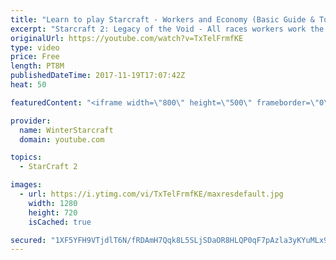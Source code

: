 ```yaml
---
title: "Learn to play Starcraft - Workers and Economy (Basic Guide & Tutorial)"
excerpt: "Starcraft 2: Legacy of the Void - All races workers work the same (mule notwithstanding!)  Wiki on mining: http://wiki.teamliquid.net/starcraft2/Mining_Minerals"
originalUrl: https://youtube.com/watch?v=TxTelFrmfKE
type: video
price: Free
length: PT8M
publishedDateTime: 2017-11-19T17:07:42Z
heat: 50

featuredContent: "<iframe width=\"800\" height=\"500\" frameborder=\"0\" src=\"https://www.youtube.com/embed/TxTelFrmfKE\" allow=\"accelerometer; autoplay; encrypted-media; gyroscope; picture-in-picture\" allowfullscreen></iframe>"

provider:
  name: WinterStarcraft
  domain: youtube.com

topics:
  - StarCraft 2

images:
  - url: https://i.ytimg.com/vi/TxTelFrmfKE/maxresdefault.jpg
    width: 1280
    height: 720
    isCached: true

secured: "1XF5YFH9VTjdlT6N/fRDAmH7Qqk8L5SLjSDaOR8HLQP0qF7pAzla3yKYuMLx9PXGs4Ox26HsBCkqHF5ztE311Uk5oKa/iSnERMJMg3+lfl3o2ToqNmuTfiQcQ9XeauhVW7Seig18GMObN6mfHyL8SGBzLRlHS9w/XX4gBn0hARtH/huWRCZxZR5unr6i/Dbk7tZ4+6k38bJmYvXA3XdZ6Ox3Al8HEQIbgfYGNDyYkQ2ahYT6t6KOJEaMW0OPorlhuJaczWTp+LVEvYd6otYO7YsALGfb1mlBsf2PvbNCwzmHA8ZjbZXh/r0VrNtD+77126/OTo8WYjYb8nUeX0RXOcYEodbdbFk0sqW00bv2oi6yq1tqLdOcju9kyXxVfh2EU/aRi2hzcIF830spZR/QL6phY8tqLmulfCHrISwxvJQ=;di0PDz/qL9Pg7HYBaD1dnw=="
---
```


